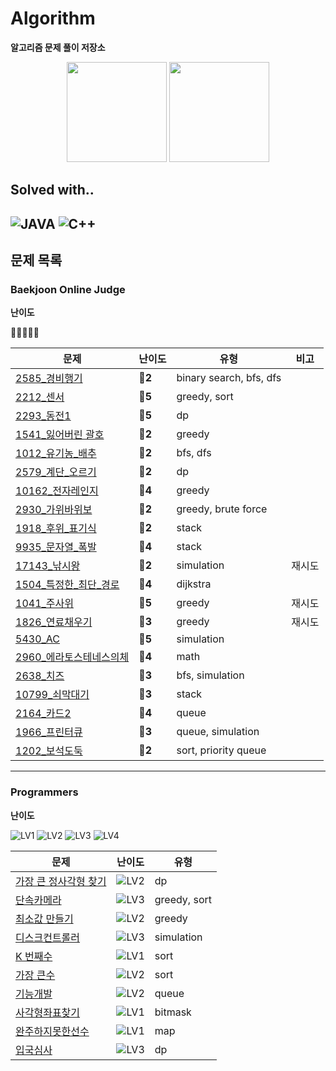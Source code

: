 # Algorithm

**알고리즘 문제 풀이 저장소**

<div align = "center">
  <img src="https://camo.githubusercontent.com/96deb9410f82a396ee353915212bd06c6c26a6e745ca740e61f6b2b1d4dec27f/687474703a2f2f6d617a617373756d6e6964612e7774662f6170692f76322f67656e65726174655f62616467653f626f6a3d68616c7563696e6f72" height=160/ alt="">
  <img src="https://mazandi.herokuapp.com/api?handle=halucinor&theme=warm" height=160/ alt="">
</div>

## Solved with..
![JAVA](https://img.shields.io/badge/Java-ED8B00?style=for-the-badge&logo=java&logoColor=white)
![C++](https://img.shields.io/badge/C%2B%2B-00599C?style=for-the-badge&logo=c%2B%2B&logoColor=white)
----
## 문제 목록

### Baekjoon Online Judge
**난이도**

💎🔴🥇🥈🥉

| 문제                                                 | 난이도     | 유형                      | 비고  |
|----------------------------------------------------|---------|-------------------------|-----|
| [2585_경비행기](BOJ/[BOJ]2585_경비행기.cpp)                | **🥇2** | binary search, bfs, dfs |
| [2212_센서](BOJ/[BOJ]2212_센서.cpp)                    | **🥇5** | greedy, sort            |
| [2293_동전1](BOJ/[BOJ]2293_동전1.cpp)                  | **🥇5** | dp                      |
| [1541_잃어버린 괄호](BOJ/[BOJ]1541_잃어버린_괄호.cpp)          | **🥈2** | greedy                  |
| [1012_유기농_배추](BOJ/[BOJ]1012_유기농_배추.cpp)            | **🥈2** | bfs, dfs                |
| [2579_계단_오르기](BOJ/[BOJ]2579_계단_오르기.cpp)            | **🥈2** | dp                      |
| [10162_전자레인지](BOJ/[BOJ]10162_전자레인지.cpp)            | **🥉4** | greedy                  |
| [2930_가위바위보](BOJ/[BOJ]2930_가위바위보.cpp)              | **🥉2** | greedy, brute force     |
| [1918_후위_표기식](BOJ/src/후위표기식_1918/Main.java)        | **🥇2** | stack                   |
| [9935_문자열_폭발](BOJ/src/문자열폭발_9935/Main.java)        | **🥇4** | stack                   |
| [17143_낚시왕](BOJ/src/낚시왕_17143/Main2.java)          | **🥇2** | simulation              | 재시도 |
| [1504_특정한_최단_경로](BOJ/src/특정한최단경로_1504/Main.java)   | **🥇4** | dijkstra                |     |
| [1041_주사위](BOJ/src/주사위_1041/Main.java)             | **🥇5** | greedy                  | 재시도 |
| [1826_연료채우기](BOJ/src/연료채우기_1826/Main.java)         | **🥇3** | greedy                  | 재시도 |
| [5430_AC](BOJ/src/AC_5430/Main.java)               | **🥇5** | simulation              |  |
| [2960_에라토스테네스의체](BOJ/src/에라토스테네스의체_2960/Main.java) | **🥈4** | math                    |  |
| [2638_치즈](BOJ/src/치즈_2638/Main.java)               | **🥇3** | bfs, simulation         |  |
| [10799_쇠막대기](BOJ/src/쇠막대기_10799/Main.java)         | **🥈3** | stack                   |  |
| [2164_카드2](BOJ/src/카드2_2164/Main.java)             | **🥈4** | queue                   | |
| [1966_프린터큐](BOJ/src/프린터큐_1966/Main.java)             | **🥈3** | queue, simulation       |  |
| [1202_보석도둑](BOJ/src/보석도둑_1202/Main.java)             | **🥇2** | sort, priority queue       |  |


-----
### Programmers

**난이도**

![LV1](https://img.shields.io/badge/-LV1-success?style=flat)
![LV2](https://img.shields.io/badge/-LV2-yellow?style=flat)
![LV3](https://img.shields.io/badge/-LV3-orange?style=flat)
![LV4](https://img.shields.io/badge/-LV4-red?style=flat)

| 문제                                                     | 난이도                                                          | 유형           |
|--------------------------------------------------------|--------------------------------------------------------------|--------------|
| [가장 큰 정사각형 찾기](Programmers/[programmers]가장큰정사각형찾기.cpp) | ![LV2](https://img.shields.io/badge/-LV2-yellow?style=flat)  | dp           |
| [단속카메라](Programmers/[programmers]단속카메라.cpp)            | ![LV3](https://img.shields.io/badge/-LV3-orange?style=flat)  | greedy, sort |
| [최소값 만들기](Programmers/[programmers]최소값_만들기.cpp)        | ![LV2](https://img.shields.io/badge/-LV2-yellow?style=flat)  | greedy       |
| [디스크컨트롤러](Programmers/src/디스크컨트롤러/Solution.java)       | ![LV3](https://img.shields.io/badge/-LV3-orange?style=flat)  | simulation   |
| [K 번째수](Programmers/src/K번째수/Solution.java)            | ![LV1](https://img.shields.io/badge/-LV1-success?style=flat) | sort         |
| [가장 큰수](Programmers/src/가장큰수/Solution.java)            | ![LV2](https://img.shields.io/badge/-LV2-yellow?style=flat)  | sort         |
| [기능개발](Programmers/src/기능개발/Solution.java)             | ![LV2](https://img.shields.io/badge/-LV2-yellow?style=flat)  | queue        |
| [사각형좌표찾기](Programmers/src/사전테스트/Solution.java)         | ![LV1](https://img.shields.io/badge/-LV1-success?style=flat) | bitmask      |
| [완주하지못한선수](Programmers/src/완주하지못한선수/Solution.java)     | ![LV1](https://img.shields.io/badge/-LV1-success?style=flat) | map          |
| [입국심사](Programmers/src/입국심사/Solution.java)             | ![LV3](https://img.shields.io/badge/-LV3-orange?style=flat)  | dp           |
